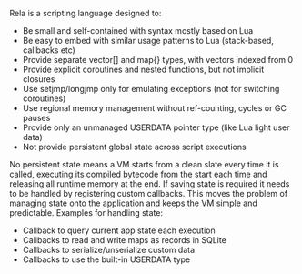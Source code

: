 Rela is a scripting language designed to:

* Be small and self-contained with syntax mostly based on Lua
* Be easy to embed with similar usage patterns to Lua (stack-based, callbacks etc)
* Provide separate vector[] and map{} types, with vectors indexed from 0
* Provide explicit coroutines and nested functions, but not implicit closures
* Use setjmp/longjmp only for emulating exceptions (not for switching coroutines)
* Use regional memory management without ref-counting, cycles or GC pauses
* Provide only an unmanaged USERDATA pointer type (like Lua light user data)
* Not provide persistent global state across script executions

No persistent state means a VM starts from a clean slate every time it is
called, executing its compiled bytecode from the start each time and releasing
all runtime memory at the end. If saving state is required it needs to be
handled by registering custom callbacks. This moves the problem of managing
state onto the application and keeps the VM simple and predictable.
Examples for handling state:

* Callback to query current app state each execution
* Callbacks to read and write maps as records in SQLite
* Callbacks to serialize/unserialize custom data
* Callbacks to use the built-in USERDATA type
